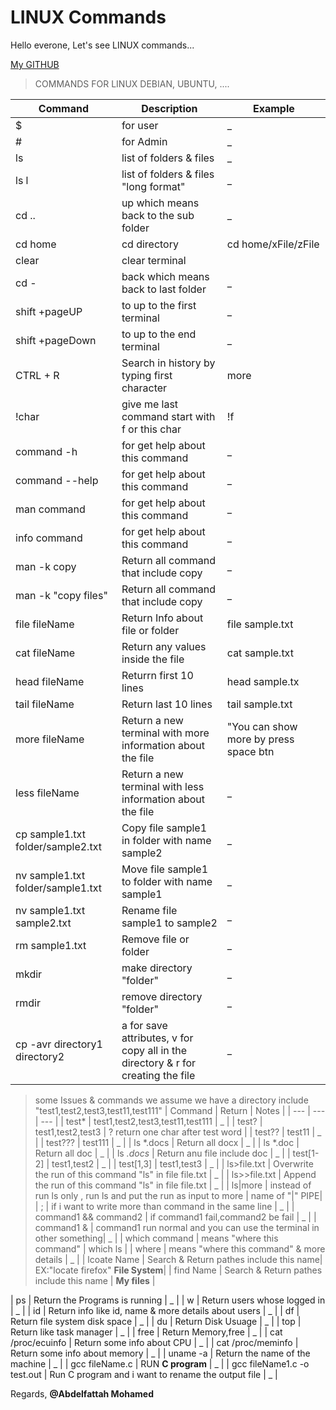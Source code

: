 # LINUX Commands

Hello everone, Let's see LINUX commands...

[My GITHUB](https://github.com/AbdelfattahMohamed)

> COMMANDS FOR LINUX DEBIAN, UBUNTU, ....

| Command | Description | Example |
| --- | --- | --- |
| $ | for user | _ |
| # | for Admin | _ |
| ls | list of folders & files | _ |
| ls l | list of folders & files  "long format"| _ |
| cd .. | up which means back to the sub folder | _ |
| cd home | cd directory | cd home/xFile/zFile|
| clear | clear terminal | |
| cd - | back which means back to last folder | _ |
| shift +pageUP | to up to the first terminal | _ |
| shift +pageDown | to up to the end terminal | _ |
| CTRL + R | Search in history by typing first character | more |
| !char | give me last command start with f or this char | !f |
| command -h  | for get help about this command | _ |
| command --help | for get help about this command  | _ |
| man command | for get help about this command  | _ |
| info command | for get help about this command  | _ |
| man -k copy | Return all command that include copy | _ |
| man -k "copy files" | Return all command that include copy | _ |
| file fileName | Return Info about file or folder | file sample.txt |
| cat fileName | Return any values inside the file | cat sample.txt |
| head fileName | Returrn first 10 lines  | head sample.tx |
| tail fileName | Return last 10 lines | tail sample.txt |
| more fileName | Return a new terminal with more information about the file | "You can show more by press space btn |
| less fileName | Return a new terminal with less information about the file | _ |
| cp sample1.txt folder/sample2.txt | Copy file sample1 in folder with name sample2  | _ |
| nv sample1.txt folder/sample1.txt | Move file sample1 to folder with name sample1| _ |
| nv sample1.txt sample2.txt | Rename file sample1 to sample2| _ |
| rm sample1.txt | Remove file or folder | _ |
| mkdir | make directory "folder" | _ |
| rmdir | remove directory "folder" | _ |
| cp -avr directory1 directory2 | a for save attributes, v for copy all in the directory & r for creating the file  | _ |

> some Issues & commands
> we assume we have a directory include "test1,test2,test3,test11,test111" 
| Command | Return | Notes |
| --- | --- | --- |
| test* | test1,test2,test3,test11,test111 | _ |
| test? | test1,test2,test3 | ? return one char after test word |
| test?? | test11 | _ |
| test??? | test111 | _ |
| ls *.docs | Return all docx | _ |
| ls *.doc | Return all doc | _ |
| ls *.docs* | Return anu file include doc | _ |
| test[1-2] | test1,test2 | _ |
| test[1,3] | test1,test3 | _ |
| ls>file.txt | Overwrite the run of this command "ls" in file file.txt | _ |
| ls>>file.txt | Append the run of this command "ls" in file file.txt | _ |
| ls|more | instead of run ls only , run ls and put the run as input to more | name of "|" PIPE|
| ; | if i want to write more than command in the same line | _ |
| command1 && command2 | if command1 fail,command2 be fail | _ |
| command1 & | command1 run normal and you can use the terminal in other something| _ |
| which command | means "where this command" | which ls |
| where | means "where this command" & more details | _ |
| lcoate Name | Search & Return pathes include this name| EX:"locate firefox" __File System__|
| find Name | Search & Return pathes include this name | __My files__ |

| ps | Return the Programs is running | _ |
| w | Return users whose logged in | _ |
| id | Return info like id, name & more details about users | _ |
| df | Return file system disk space | _ |
| du | Return Disk Usuage | _ |
| top | Return like task manager | _ |
| free | Return Memory,free | _ |
| cat /proc/ecuinfo | Return some info about CPU | _ |
| cat /proc/meminfo | Return some info about memory | _ |
| uname -a | Return the name of the machine | _ |
| gcc fileName.c | RUN __C program__ | _ |
| gcc fileName1.c -o test.out | Run C program and i want to rename the output file | _ |

Regards, __@Abdelfattah Mohamed__
